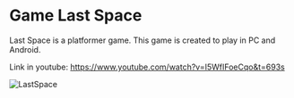# Game Last Space
Last Space is a platformer game.
This game is created to play in PC and Android. 

Link in youtube: https://www.youtube.com/watch?v=I5WfIFoeCqo&t=693s

![LastSpace](https://user-images.githubusercontent.com/13468920/112454994-f5327180-8d61-11eb-810c-cd4d6b697ae4.jpg)

